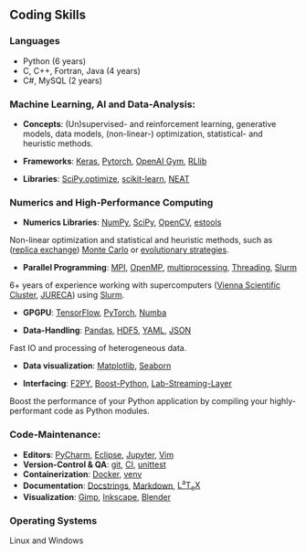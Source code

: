 ## Coding Skills
### Languages
- Python (6 years)
- C, C++, Fortran, Java (4 years)
- C#, MySQL (2 years)

### Machine Learning, AI and Data-Analysis: 
- **Concepts**: 
(Un)supervised- and reinforcement learning, generative models, data models, (non-linear-) optimization, statistical- and heuristic methods.

- **Frameworks**: 
[Keras](https://keras.io/), 
[Pytorch](https://pytorch.org/), 
[OpenAI Gym](https://gym.openai.com/),
[RLlib](https://docs.ray.io/en/master/rllib/index.html)

- **Libraries**: 
[SciPy.optimize](https://docs.scipy.org/doc/scipy/reference/optimize.html),
[scikit-learn](https://scikit-learn.org/),
[NEAT](https://neat-python.readthedocs.io/en/latest/)

### Numerics and High-Performance Computing

- **Numerics Libraries**:
[NumPy](https://numpy.org/),
[SciPy](https://scipy.org/),
[OpenCV](https://opencv.org/),
[estools](https://github.com/hardmaru/estool)

Non-linear optimization and statistical and heuristic methods, such as ([replica exchange](https://en.wikipedia.org/wiki/Parallel_tempering)) [Monte Carlo](https://de.wikipedia.org/wiki/Monte-Carlo-Simulation) or [evolutionary strategies](https://en.wikipedia.org/wiki/Evolution_strategy).

- **Parallel Programming**:
[MPI](https://www.open-mpi.org/),
[OpenMP](https://www.openmp.org/),
[multiprocessing](https://docs.python.org/3/library/multiprocessing.html),
[Threading](https://docs.python.org/3/library/threading.html),
[Slurm](https://slurm.schedmd.com/documentation.html)

6+ years of experience working with supercomputers ([Vienna Scientific Cluster](https://www.vsc.ac.at/home/), [JURECA](https://www.fz-juelich.de/ias/jsc/EN/Expertise/Supercomputers/JURECA/JURECA_node.html)) using [Slurm](https://slurm.schedmd.com/documentation.html).

- **GPGPU**: 
[TensorFlow](https://www.tensorflow.org/), 
[PyTorch](https://pytorch.org/), 
[Numba](https://numba.pydata.org/)

- **Data-Handling**: 
[Pandas](https://pandas.pydata.org/),
[HDF5](https://www.hdfgroup.org/solutions/hdf5/), 
[YAML](https://yaml.org/), 
[JSON](https://www.json.org/json-en.html)

Fast IO and processing of heterogeneous data.

- **Data visualization**:
[Matplotlib](https://matplotlib.org/),
[Seaborn](https://seaborn.pydata.org/)

- **Interfacing**:
[F2PY](https://numpy.org/doc/stable/f2py/),
[Boost-Python](https://www.boost.org/doc/libs/1_63_0/libs/python/doc/html/index.html),
[Lab-Streaming-Layer](https://labstreaminglayer.readthedocs.io/info/intro.html)

Boost the performance of your Python application by compiling your highly-performant code as Python modules.

### Code-Maintenance:
- **Editors**: [PyCharm](https://www.jetbrains.com/de-de/pycharm/), [Eclipse](https://www.eclipse.org/), [Jupyter](https://jupyter.org/), [Vim](https://www.vim.org/)
- **Version-Control & QA**: 
[git](https://github.com), 
[CI](https://docs.github.com/en/actions/automating-builds-and-tests/about-continuous-integration), 
[unittest](https://docs.python.org/3/library/unittest.html)
- **Containerization**: 
[Docker](https://www.docker.com/), 
[venv](https://docs.conda.io/projects/conda/en/latest/user-guide/tasks/manage-environments.html)
- **Documentation**: 
[Docstrings](https://www.python.org/dev/peps/pep-0257/), 
[Markdown](https://daringfireball.net/projects/markdown/),
[<span class="latex">L<sup>a</sup>T<sub>e</sub>X</span>](https://www.latex-project.org/)
- **Visualization**: [Gimp](https://www.gimp.org/), [Inkscape](https://inkscape.org/de/), [Blender](https://www.blender.org/)

### Operating Systems
Linux and Windows
